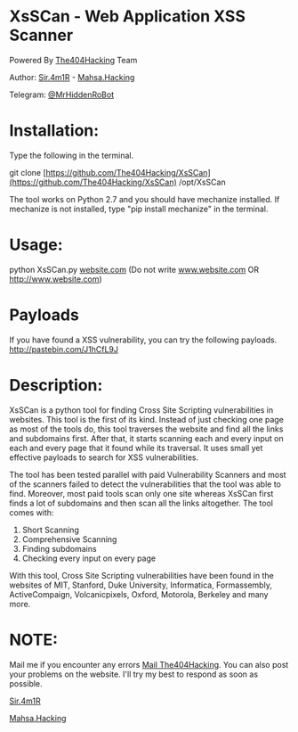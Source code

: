 # XsSCan - Web Application XSS Scanner
Powered By [The404Hacking](https://Telegram.me/The404Hacking) Team

Author: [Sir.4m1R](https://t.me/sir4m1R) - [Mahsa.Hacking](https://t.me/MahsaHacking)

Telegram: [@MrHiddenRoBot](https://Telegram.me/MrHiddenRoBot)

# Installation: 
Type the following in the terminal.

git clone [https://github.com/The404Hacking/XsSCan](https://github.com/The404Hacking/XsSCan) /opt/XsSCan

The tool works on Python 2.7 and you should have mechanize installed. If mechanize is not installed, type "pip install mechanize" in the terminal.

# Usage: 
python XsSCan.py [website.com](https://t.me/The404Hacking) (Do not write www.website.com OR http://www.website.com)

# Payloads
If you have found a XSS vulnerability, you can try the following payloads.
http://pastebin.com/J1hCfL9J

# Description: 
XsSCan is a python tool for finding Cross Site Scripting vulnerabilities in websites. This tool is the first of its kind. Instead of just checking one page as most of the tools do, this tool traverses the website and find all the links and subdomains first. After that, it starts scanning each and every input on each and every page that it found while its traversal. It uses small yet effective payloads to search for XSS vulnerabilities. 

The tool has been tested parallel with paid Vulnerability Scanners and most of the scanners failed to detect the vulnerabilities that the tool was able to find. Moreover, most paid tools scan only one site whereas XsSCan first finds a lot of subdomains and then scan all the links altogether. The tool comes with:

1) Short Scanning
2) Comprehensive Scanning
3) Finding subdomains
4) Checking every input on every page

With this tool, Cross Site Scripting vulnerabilities have been found in the websites of MIT, Stanford, Duke University, Informatica, Formassembly, ActiveCompaign, Volcanicpixels, Oxford, Motorola, Berkeley and many more.


# NOTE: 
Mail me if you encounter any errors [Mail The404Hacking](mailto:The404Hacking.Team@Gmail.Com). You can also post your problems on the website. I'll try my best to respond as soon as possible.


[Sir.4m1R](https://telegram.me/Sir4m1R)

[Mahsa.Hacking](https://telegram.me/MahsaHacking)
